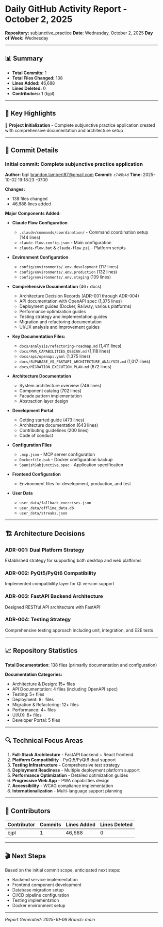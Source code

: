 # Daily GitHub Activity Report - October 2, 2025

**Repository:** subjunctive_practice
**Date:** Wednesday, October 2, 2025
**Day of Week:** Wednesday

---

## 📊 Summary

- **Total Commits:** 1
- **Total Files Changed:** 138
- **Lines Added:** 46,688
- **Lines Deleted:** 0
- **Contributors:** 1 (bjpl)

---

## 🎯 Key Highlights

🚀 **Project Initialization** - Complete subjunctive practice application created with comprehensive documentation and architecture setup

---

## 📝 Commit Details

### Initial commit: Complete subjunctive practice application
**Author:** bjpl <brandon.lambert87@gmail.com>
**Commit:** `c749b4d`
**Time:** 2025-10-02 19:18:23 -0700

**Changes:**
- 138 files changed
- 46,688 lines added

**Major Components Added:**
- **Claude Flow Configuration**
  - `.claude/commands/coordination/` - Command coordination setup (144 lines)
  - `claude-flow.config.json` - Main configuration
  - `claude-flow.bat` & `claude-flow.ps1` - Platform scripts

- **Environment Configuration**
  - `config/environments/.env.development` (117 lines)
  - `config/environments/.env.production` (132 lines)
  - `config/environments/.env.staging` (109 lines)

- **Comprehensive Documentation** (46+ docs)
  - Architecture Decision Records (ADR-001 through ADR-004)
  - API documentation with OpenAPI spec (1,375 lines)
  - Deployment guides (Docker, Railway, various platforms)
  - Performance optimization guides
  - Testing strategy and implementation guides
  - Migration and refactoring documentation
  - UI/UX analysis and improvement guides

- **Key Documentation Files:**
  - `docs/analysis/refactoring-roadmap.md` (1,411 lines)
  - `docs/PWA_CAPABILITIES_DESIGN.md` (1,118 lines)
  - `docs/api/openapi.yaml` (1,375 lines)
  - `docs/SUPABASE_VS_FASTAPI_ARCHITECTURE_ANALYSIS.md` (1,017 lines)
  - `docs/MIGRATION_EXECUTION_PLAN.md` (872 lines)

- **Architecture Documentation**
  - System architecture overview (746 lines)
  - Component catalog (702 lines)
  - Facade pattern implementation
  - Abstraction layer design

- **Development Portal**
  - Getting started guide (473 lines)
  - Architecture documentation (643 lines)
  - Contributing guidelines (200 lines)
  - Code of conduct

- **Configuration Files**
  - `.mcp.json` - MCP server configuration
  - `Dockerfile.bak` - Docker configuration backup
  - `SpanishSubjunctive.spec` - Application specification

- **Frontend Configuration**
  - Environment files for development, production, and test

- **User Data**
  - `user_data/fallback_exercises.json`
  - `user_data/offline_data.db`
  - `user_data/streaks.json`

---

## 🏗️ Architecture Decisions

### ADR-001: Dual Platform Strategy
Established strategy for supporting both desktop and web platforms

### ADR-002: PyQt5/PyQt6 Compatibility
Implemented compatibility layer for Qt version support

### ADR-003: FastAPI Backend Architecture
Designed RESTful API architecture with FastAPI

### ADR-004: Testing Strategy
Comprehensive testing approach including unit, integration, and E2E tests

---

## 📈 Repository Statistics

**Total Documentation:** 138 files (primarily documentation and configuration)

**Documentation Categories:**
- Architecture & Design: 15+ files
- API Documentation: 4 files (including OpenAPI spec)
- Testing: 5+ files
- Deployment: 8+ files
- Migration & Refactoring: 12+ files
- Performance: 4+ files
- UI/UX: 8+ files
- Developer Portal: 5 files

---

## 🔍 Technical Focus Areas

1. **Full-Stack Architecture** - FastAPI backend + React frontend
2. **Platform Compatibility** - PyQt5/PyQt6 dual support
3. **Testing Infrastructure** - Comprehensive test strategy
4. **Deployment Readiness** - Multiple deployment platform support
5. **Performance Optimization** - Detailed optimization guides
6. **Progressive Web App** - PWA capabilities design
7. **Accessibility** - WCAG compliance implementation
8. **Internationalization** - Multi-language support planning

---

## 👥 Contributors

| Contributor | Commits | Lines Added | Lines Deleted |
|------------|---------|-------------|---------------|
| bjpl | 1 | 46,688 | 0 |

---

## 🎬 Next Steps

Based on the initial commit scope, anticipated next steps:
- Backend service implementation
- Frontend component development
- Database migration setup
- CI/CD pipeline configuration
- Testing implementation
- Docker environment setup

---

*Report Generated: 2025-10-06*
*Branch: main*
